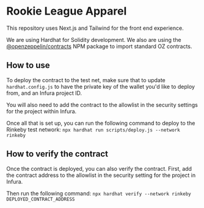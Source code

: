 # Rookie League Apparel

This repository uses Next.js and Tailwind for the front end experience.

We are using Hardhat for Solidity development. We also are using the [@openzeppelin/contracts](https://www.npmjs.com/package/@openzeppelin/contracts) NPM package to import standard OZ contracts.

## How to use

To deploy the contract to the test net, make sure that to update `hardhat.config.js` to have the private key of the wallet you'd like to deploy from, and an Infura project ID.

You will also need to add the contract to the allowlist in the security settings for the project within Infura.

Once all that is set up, you can run the following command to deploy to the Rinkeby test network:
`npx hardhat run scripts/deploy.js --network rinkeby`

## How to verify the contract

Once the contract is deployed, you can also verify the contract. First, add the contract address to the allowlist in the security setting for the project in Infura.

Then run the following command:
`npx hardhat verify --network rinkeby DEPLOYED_CONTRACT_ADDRESS`
